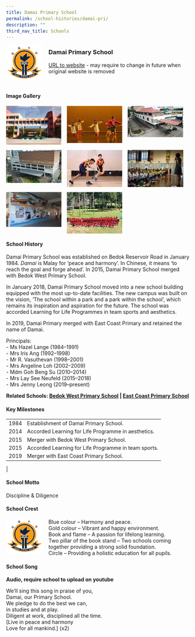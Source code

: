 ```yaml
---
title: Damai Primary School
permalink: /school-histories/damai-pri/
description: ""
third_nav_title: Schools
---
```

<img src="/images/damaipri1.png" style="width:20%;margin-right:15px;" align = "left">

### **Damai Primary School**
[URL to website](https://damaipri.moe.edu.sg/) - may require to change in future when original website is removed

<br clear="left">

#### **Image Gallery**

<p><a href="https://d1yxymztqoj7qn.amplifyapp.com/images/damaipri2.jpg">  
<img src="/images/damaipri2.jpg" style="width:30%;margin-right:15px;" align = "left">
</a></p>

<p><a href="https://d1yxymztqoj7qn.amplifyapp.com/images/damaipri3.jpg">  
<img src="/images/damaipri3.jpg" style="width:30%;margin-right:15px;" align = "left">
</a></p>

<p><a href="https://d1yxymztqoj7qn.amplifyapp.com/images/damaipri4.jpg">  
<img src="/images/damaipri4.jpg" style="width:30%;margin-right:15px;" align = "left">
</a></p>

<br clear="left">

<p><a href="https://d1yxymztqoj7qn.amplifyapp.com/images/damaipri5.jpg">  
<img src="/images/damaipri5.jpg" style="width:30%;margin-right:15px;" align = "left">
</a></p>

<p><a href="https://d1yxymztqoj7qn.amplifyapp.com/images/damaipri6.jpg">  
<img src="/images/damaipri6.jpg" style="width:30%;margin-right:15px;" align = "left">
</a></p>

<p><a href="https://d1yxymztqoj7qn.amplifyapp.com/images/damaipri7.jpg">  
<img src="/images/damaipri7.jpg" style="width:30%;margin-right:15px;" align = "left">
</a></p>

<br clear="left">

<p><a href="https://d1yxymztqoj7qn.amplifyapp.com/images/damaipri8.jpg">  
<img src="/images/damaipri8.jpg" style="width:30%;margin-right:15px;" align = "left">
</a></p>

<p><a href="https://d1yxymztqoj7qn.amplifyapp.com/images/damaipri9.jpg">  
<img src="/images/damaipri9.jpg" style="width:30%;margin-right:15px;" align = "left">
</a></p>

<br clear="left">

#### **School History**
Damai Primary School was established on Bedok Reservoir Road in January 1984. _Damai_ is Malay for ‘peace and harmony’. In Chinese, it means ‘to reach the goal and forge ahead’. In 2015, Damai Primary School merged with Bedok West Primary School.

In January 2018, Damai Primary School moved into a new school building equipped with the most up-to-date facilities. The new campus was built on the vision, ‘The school within a park and a park within the school’, which remains its inspiration and aspiration for the future. The school was accorded Learning for Life Programmes in team sports and aesthetics.

In 2019, Damai Primary merged with East Coast Primary and retained the name of Damai.

Principals:<br>
\- Ms Hazel Lange (1984–1991)<br>
\- Mrs Iris Ang (1992–1998)<br>
\- Mr R. Vasuthevan (1998–2001)<br>
\- Mrs Angeline Loh (2002–2009)<br>
\- Mdm Goh Beng Su (2010–2014)<br>
\- Mrs Lay See Neufeld (2015–2018)<br>
\- Mrs Jenny Leong (2019–present)

**Related Schools: [Bedok West Primary School](https://d1yxymztqoj7qn.amplifyapp.com/school-histories/bedok-west-pri/) \| [East Coast Primary School](https://d1yxymztqoj7qn.amplifyapp.com/school-histories/east-coast-pri/)**

#### **Key Milestones**

|  |  |
|:---:|---|
| 1984 | Establishment of Damai Primary School. |
| 2014 | Accorded Learning for Life Programme in aesthetics. |
| 2015 | Merger with Bedok West Primary School. |
| 2015 | Accorded Learning for Life Programme in team sports. |
| 2019 | Merger with East Coast Primary School. |
|

#### **School Motto**
Discipline & Diligence

#### **School Crest**
<img src="/images/damaipri1.png" style="width:20%;margin-right:15px;" align = "left">

Blue colour – Harmony and peace.<br>
Gold colour – Vibrant and happy environment.<br>
Book and flame – A passion for lifelong learning.<br>
Two pillar of the book stand – Two schools coming together providing a strong solid foundation.<br>
Circle – Providing a holistic education for all pupils.

#### **School Song**
**Audio, require school to upload on youtube**

We’ll sing this song in praise of you,<br>
Damai, our Primary School.<br>
We pledge to do the best we can,<br>
in studies and at play.<br>
Diligent at work, disciplined all the time.<br>
[Live in peace and harmony<br>
Love for all mankind.] (x2)